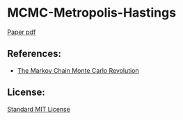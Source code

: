 
# MCMC-Metropolis-Hastings
[Paper pdf](../master/6_890_Final_Project.pdf)
## References:
- [The Markov Chain Monte Carlo Revolution](http://statweb.stanford.edu/~cgates/PERSI/papers/MCMCRev.pdf) 

## License:
[Standard MIT License](../master/LICENSE)
